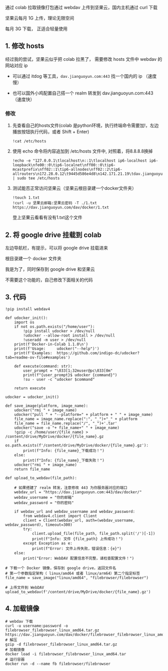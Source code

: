 通过 colab 拉取镜像打包通过 webdav 上传到坚果云，国内主机通过 curl 下载

坚果云每月 1G 上传，理论无限空间

每月 3G 下载， 正适合轻量使用

## 1. 修改 hosts

经过我的尝试，坚果云似乎把 colab 拉黑了， 需要修改 hosts 文件中 webdav 的网站对应 ip

- 可以通过 itdog 等工具，`dav.jianguoyun.com:443` 找一个国内的 ip （速度慢）

- 也可以国外小鸡配置自己搭一个 realm 转发到 dav.jianguoyun.com:443 （速度快）

### 修改

1. 先查看自己的hosts文件(colab 是python环境，执行终端命令需要加!，左边播放按钮执行代码，或者 Shift + Enter)
	```
	!cat /etc/hosts
	```
2. 使用 echo 命令将内容追加到 /etc/hosts 文件中, 对照着，将8.8.8.8换掉
	```
	!echo -e "127.0.0.1\tlocalhost\n::1\tlocalhost ip6-localhost ip6-loopback\nfe00::0\tip6-localnet\nff00::0\tip6-mcastprefix\nff02::1\tip6-allnodes\nff02::2\tip6-allrouters\n172.28.0.12\t9445d586e4d8\n142.171.21.19\tdav.jianguoyun.com" | sudo tee /etc/hosts
	```

3. 测试能否正常访问坚果云（坚果云根目录建一个docker文件夹）
	```
	!touch 1.txt
	!curl -u 坚果云邮箱:坚果云密码 -T ./1.txt https://dav.jianguoyun.com/dav/docker/1.txt
	```
	登上坚果云看看有没有1.txt这个文件
	
## 2. 将 google drive 挂载到 colab

左边导航栏，有提示，可以将 google drive 挂载进来

根目录建一个 docker 文件夹

我是为了，同时保存到 google drive 和坚果云

不需要这个功能的，自己修改下面相关的代码

## 3. 代码
```
!pip install webdav4

def udocker_init():
    import os
    if not os.path.exists("/home/user"):
        !pip install udocker > /dev/null
        !udocker --allow-root install > /dev/null
        !useradd -m user > /dev/null
    print(f'Docker-in-Colab 1.1.0\n')
    print(f'Usage:     udocker("--help")')
    print(f'Examples:  https://github.com/indigo-dc/udocker?tab=readme-ov-file#examples')

    def execute(command: str):
        user_prompt = "\033[1;32muser@pc\033[0m"
        print(f"{user_prompt}$ udocker {command}")
        !su - user -c "udocker $command"

    return execute

udocker = udocker_init()

def save_image(platform, image_name):
    udocker("rmi " + image_name)
    udocker("pull " + "--platform=" + platform + " " + image_name)
    file_name = image_name.replace(":", "_")+"_" + platform
    file_name = file_name.replace("/", "_")+'.tar'
    udocker("save -o "+ file_name+" " + image_name)
    !gzip -c /home/user/{file_name} > /content/drive/MyDrive/docker/{file_name}.gz
    if os.path.exists(f'/content/drive/MyDrive/docker/{file_name}.gz'):
        print(f"Info: {file_name}_下载成功！")
    else:
        print(f"Info: {file_name}_下载失败！")
    udocker("rmi " + image_name)
    return file_name

def upload_to_webdav(file_path):
	
	# 如果搭建了 realm 转发，注意修改 443 为你服务器对应的端口
    webdav_url = "https://dav.jianguoyun.com:443/dav/docker/"
    webdav_username = "你的邮箱"
    webdav_password = "你的密码"

    if webdav_url and webdav_username and webdav_password:
        from webdav4.client import Client
        client = Client(webdav_url, auth=(webdav_username, webdav_password), timeout=300)
        try:
            client.upload_file(file_path, file_path.split('/')[-1])
            print(f"Info: 文件 {file_path} 上传成功！")
        except Exception as e:
            print(f"Error: 文件上传失败，错误信息：{e}")
    else:
        print("Error: WebDAV 配置信息不完整，请检查配置文件！")

# 下载一个 Docker 镜像，保存到 google drive，返回文件名
# 第一个参数指定架构（ linux/amd64 或者 linux/arm64）第二个指定标签
file_name = save_image("linux/amd64", "filebrowser/filebrowser")

# 上传文件到 WebDAV
upload_to_webdav(f'/content/drive/MyDrive/docker/{file_name}.gz')
```
	
## 4. 加载镜像

```
# webdav 下载
curl -u username:password -o filebrowser_filebrowser_linux_amd64.tar.gz https://dav.jianguoyun.com/dav/docker/filebrowser_filebrowser_linux_amd64.tar.gz
# 解压
gzip -d filebrowser_filebrowser_linux_amd64.tar.gz
# 加载镜像
docker load -i filebrowser_filebrowser_linux_amd64.tar
# 运行容器
docker run -d --name fb filebrowser/filebrowser
```

